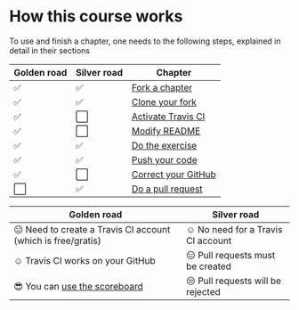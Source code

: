 # How this course works

To use and finish a chapter, one needs to the following steps,
explained in detail in their sections

Golden road|Silver road|Chapter
---|---|---
:white_check_mark:|:white_check_mark:|[Fork a chapter](fork_a_chapter.md)
:white_check_mark:|:white_check_mark:|[Clone your fork](clone_your_fork.md)
:white_check_mark:|:white_large_square:|[Activate Travis CI](activate_travis.md)
:white_check_mark:|:white_large_square:|[Modify README](modify_readme.md)
:white_check_mark:|:white_check_mark:|[Do the exercise](do_the_exercise.md)
:white_check_mark:|:white_check_mark:|[Push your code](push_your_code.md)
:white_check_mark:|:white_large_square:|[Correct your GitHub](correct_your_github.md)
:white_large_square:|:white_check_mark:|[Do a pull request](do_a_pull_request.md)

Golden road|Silver road
---|---
:expressionless: Need to create a Travis CI account (which is free/gratis)|:relaxed: No need for a Travis CI account
:relaxed: Travis CI works on your GitHub|:expressionless: Pull requests must be created
:sunglasses: You can [use the scoreboard](use_the_scoreboard.md)|:unamused: Pull requests will be rejected
